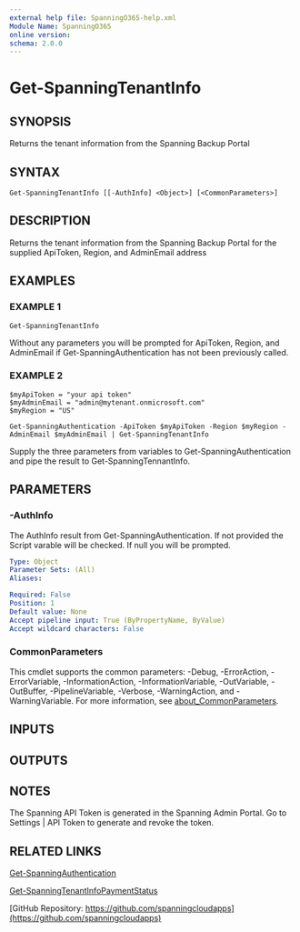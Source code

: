 ```yaml
---
external help file: SpanningO365-help.xml
Module Name: SpanningO365
online version:
schema: 2.0.0
---
```


# Get-SpanningTenantInfo

## SYNOPSIS
Returns the tenant information from the Spanning Backup Portal

## SYNTAX

```
Get-SpanningTenantInfo [[-AuthInfo] <Object>] [<CommonParameters>]
```

## DESCRIPTION
Returns the tenant information from the Spanning Backup Portal for the supplied ApiToken, Region, and AdminEmail address

## EXAMPLES

### EXAMPLE 1
```
Get-SpanningTenantInfo
```

Without any parameters you will be prompted for ApiToken, Region, and AdminEmail if Get-SpanningAuthentication has not been previously called.

### EXAMPLE 2
```
$myApiToken = "your api token"
$myAdminEmail = "admin@mytenant.onmicrosoft.com"
$myRegion = "US"

Get-SpanningAuthentication -ApiToken $myApiToken -Region $myRegion -AdminEmail $myAdminEmail | Get-SpanningTenantInfo
```

Supply the three parameters from variables to Get-SpanningAuthentication and pipe the result to Get-SpanningTennantInfo.

## PARAMETERS

### -AuthInfo
The AuthInfo result from Get-SpanningAuthentication.
If not provided the Script varable will be checked.
If null you will be prompted.

```yaml
Type: Object
Parameter Sets: (All)
Aliases:

Required: False
Position: 1
Default value: None
Accept pipeline input: True (ByPropertyName, ByValue)
Accept wildcard characters: False
```

### CommonParameters
This cmdlet supports the common parameters: -Debug, -ErrorAction, -ErrorVariable, -InformationAction, -InformationVariable, -OutVariable, -OutBuffer, -PipelineVariable, -Verbose, -WarningAction, and -WarningVariable. For more information, see [about_CommonParameters](http://go.microsoft.com/fwlink/?LinkID=113216).

## INPUTS

## OUTPUTS

## NOTES
The Spanning API Token is generated in the Spanning Admin Portal.
Go to Settings | API Token to generate and revoke the token.

## RELATED LINKS

[Get-SpanningAuthentication](Get-SpanningAuthentication.md)

[Get-SpanningTenantInfoPaymentStatus](Get-SpanningTenantInfoPaymentStatus.md)

[GitHub Repository: https://github.com/spanningcloudapps](https://github.com/spanningcloudapps)


